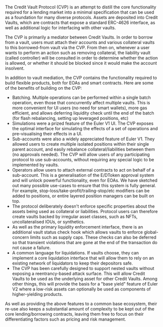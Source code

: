 The Credit Vault Protocol (CVP) is an attempt to distill the core functionality required for a lending market into a minimal specification that can be used as a foundation for many diverse protocols. Assets are deposited into Credit Vaults, which are contracts that expose a standard ERC-4626 interface, as well as additional logic for interfacing with other vaults.

The CVP is primarily a mediator between Credit Vaults. In order to borrow from a vault, users must attach their accounts and various collateral vaults to this borrowed-from vault via the CVP. From then on, whenever a user wants to perform an action such as removing collateral, the liability vault (called controller) will be consulted in order to determine whether the action is allowed, or whether it should be blocked since it would make the account insolvent.

In addition to vault mediation, the CVP contains the functionality required to build flexible products, both for EOAs and smart contracts. Here are some of the benefits of building on the CVP:

* Batching. Multiple operations can be performed within a single batch operation, even those that concurrently affect multiple vaults. This is more convenient for UI users (no need for smart wallets), more gas efficient, and allows deferring liquidity check until the end of the batch (for flash rebalancing, setting up leveraged positions, etc)
* Simulations were a prized feature of the Euler V1 UI. The CVP exposes the optimal interface for simulating the effects of a set of operations and pre-visualising their effects in a UI.
* Sub-accounts were also a widely appreciated feature of Euler V1. They allowed users to create multiple isolated positions within their single parent account, and easily rebalance collateral/liabilities between them (no approvals needed). The CVP will allow users of any participating protocol to use sub-accounts, without requiring any special logic to be implemented by vaults.
* Operators allow users to attach external contracts to act on behalf of a sub-account. This is a generalisation of the E/DToken approval system and will unlock powerful functionality, even for EOAs. We have sketched out many possible use-cases to ensure that this system is fully general. For example, stop-loss/take-profit/trailing-stop/etc modifiers can be added to positions, or entire layered position managers can be built on top.
* The protocol deliberately doesn't enforce specific properties about the assets being used as collateral or liabilities. Protocol users can therefore create vaults backed by irregular asset classes, such as NFTs, uncollateralised IOUs, or synthetics.
* As well as the primary liquidity enforcement interface, there is an additional vault status check hook which allows vaults to enforce global-concern limits such as supply caps. These checks can also be deferred so that transient violations that are gone at the end of the transaction do not cause a failure.
* A common language for liquidations. If vaults choose, they can implement a core liquidation interface that will allow them to rely on an existing network of liquidators to keep their depositors safe.
* The CVP has been carefully designed to support nested vaults without exposing a reentrancy-based attack surface. This will allow Credit Vaults to be used as the underlying asset for other Credit Vaults. Among other things, this will provide the basis for a "base yield" feature of Euler V2 where a low-risk assets can optionally be used as components of higher-yielding products.

As well as providing the above features to a common base ecosystem, their re-use also keeps a substantial amount of complexity to be kept out of the core lending/borrowing contracts, leaving them free to focus on their differentiating factors such as pricing and risk management.